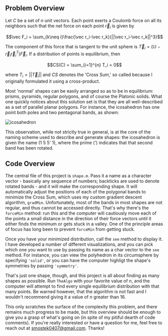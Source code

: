 ## Problem Overview
Let $C$ be a set of $n$ unit vectors. Each point exerts a Coulomb force on all its neighbors such that the net force on each point $\vec r_i$ is given by

$$\vec F_i = \sum_{k\neq i}\frac{\vec r_i-\vec r_k}{||\vec r_i-\vec r_k||^3}$$

The component of this force that is tangent to the unit sphere is $\vec T_i=\left(\mathbb{U}-\vec r_i\vec r_i^T\right)\vec F_i$. If a distribution of points is equilibrium, then

$$CS(C) = \sum_{i=1}^{n} T_i = 0$$

where $T_i=||\vec T_i||$ and $CS$ denotes the 'Cross Sum,' so called because I originally formulated it using a cross-product.

Most 'normal' shapes can be easily arranged so as to be in equilibrium: prisms, pyramids, regular polygons, and of course the Platonic solids. What one quickly notices about this solution set is that they are all well-described as a set of parallel planar polygons. For instance, the icosahedron has one point both poles and two pentagonal bands, as shown:

![icosahedron](https://github.com/smostek/n-points-on-a-sphere/assets/162070478/55374875-46d0-4747-a048-f7b04c5e3825)

This observation, while not strictly true in general, is at the core of the naming scheme used to describe and generate shapes: the icosahedron is given the name (1 5 5' 1), where the prime (') indicates that that second band has been rotated.

## Code Overview
The central file of this project is `shape.m`. Pass it a name as a character vector - basically any sequence of numbers; backticks are used to denote rotated bands - and it will make the corresponding shape. It will automatically adjust the positions of each of the polygonal bands to minimize the Cross Sum, which uses my custom gradient descent algorithm, `gradMin`. Unfortunately, most of the bands in most shapes are not regular, and thus cannot be accessed directly. That's why there's the `forceMin` method: run this and the computer will cautiously move each of the points a small distance in the direction of their force vectors until it either finds the minimum or gets stuck in a valley. One of the principle areas of focus has long been to prevent `forceMin` from getting stuck.

Once you have your minimized distribution, call the `see` method to display it. I have developed a number of different visualizations, and you can pick which one you want to use by passing its name as a char vector to the `see` method. For instance, you can view the polyhedron in its circumsphere by specifying `'solid'`, or you can have the computer highligt the shape's symmetries by passing `'symmetry'`. 

That's just one shape, though, and this project is all about finding as many shapes as possible. Run `TheAlgo` with your favorite value of $n$, and the computer will attempt to find every single equilibrium distribution with that many points. Be warned however, that the algorithm is not fast and I wouldn't recommend giving it a value of $n$ greater than 16.

This only scratches the surface of the complexity this problem, and there remains much progress to be made, but this overview should be enough to give you a grasp of what's going on (in spite of my pitiful dearth of code comments). If you're really interested or have a question for me, feel free to reach out at smostek0407@gmail.com. Thanks!
